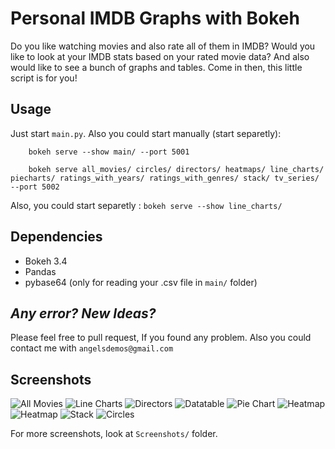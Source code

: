 # Personal IMDB Graphs with Bokeh
Do you like watching movies and also rate all of them in IMDB? Would you like to look at your IMDB stats based on your rated movie data? And also would like to see a bunch of graphs and tables. Come in then, this little script is for you!

## Usage
Just start `main.py`. Also you could start manually (start separetly):

```
    bokeh serve --show main/ --port 5001
```
```
    bokeh serve all_movies/ circles/ directors/ heatmaps/ line_charts/ piecharts/ ratings_with_years/ ratings_with_genres/ stack/ tv_series/ --port 5002
```
Also, you could start separetly :
`bokeh serve --show line_charts/`

## Dependencies
* Bokeh 3.4
* Pandas
* pybase64 (only for reading your .csv file in `main/` folder)

## _Any error? New Ideas?_
Please feel free to pull request, If you found any problem. Also you could contact me with `angelsdemos@gmail.com`

## Screenshots

![All Movies](/blob/9eee83499e2da13d18bc67f04c7a983e46f6b68f\Screenshots\imdbgraphs.png)
![Line Charts](/blob/9eee83499e2da13d18bc67f04c7a983e46f6b68f\Screenshots\imdbgraphs6.png)
![Directors](/blob/9eee83499e2da13d18bc67f04c7a983e46f6b68f\Screenshots\imdbgraphs8.png)
![Datatable](/blob/9eee83499e2da13d18bc67f04c7a983e46f6b68f\Screenshots\imdbgraphs4.png)
![Pie Chart](/blob/9eee83499e2da13d18bc67f04c7a983e46f6b68f\Screenshots\imdbgraphs2.png)
![Heatmap](/blob/9eee83499e2da13d18bc67f04c7a983e46f6b68f\Screenshots\imdbgraphs10.png)
![Heatmap](/blob/9eee83499e2da13d18bc67f04c7a983e46f6b68f\Screenshots\imdbgraphs3.png)
![Stack](/blob/9eee83499e2da13d18bc67f04c7a983e46f6b68f\Screenshots\imdbgraphs7.png)
![Circles](/blob/9eee83499e2da13d18bc67f04c7a983e46f6b68f\Screenshots\imdbgraphs11.png)

For more screenshots, look at `Screenshots/` folder.
